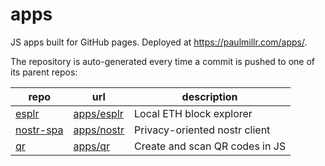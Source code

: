 # apps
JS apps built for GitHub pages. Deployed at https://paulmillr.com/apps/.

The repository is auto-generated every time a commit is pushed to one of its parent repos:

| repo | url | description |
| ---- | --- | ----------- |
| [esplr](https://github.com/paulmillr/esplr) | [apps/esplr](https://paulmillr.com/apps/esplr/) | Local ETH block explorer |
| [nostr-spa](https://github.com/paulmillr/nostr-spa) | [apps/nostr](https://paulmillr.com/apps/nostr) | Privacy-oriented nostr client |
| [qr](https://github.com/paulmillr/qr) | [apps/qr](https://paulmillr.com/apps/qr/) | Create and scan QR codes in JS |
